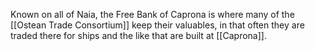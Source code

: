Known on all of Naia, the Free Bank of Caprona is where many of the [[Ostean Trade Consortium]] keep their valuables, in that often they are traded there for ships and the like that are built at [[Caprona]].